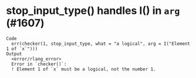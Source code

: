 # stop_input_type() handles I() in `arg` (#1607)

    Code
      err(checker(1, stop_input_type, what = "a logical", arg = I("Element 1 of `x`")))
    Output
      <error/rlang_error>
      Error in `checker()`:
      ! Element 1 of `x` must be a logical, not the number 1.

